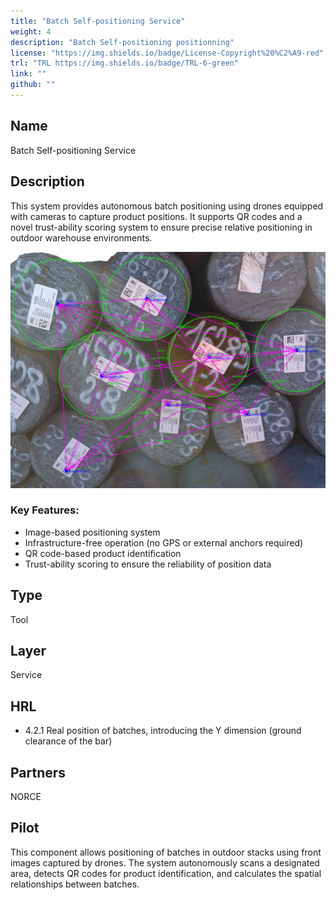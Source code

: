 ```yaml
---
title: "Batch Self-positioning Service"
weight: 4
description: "Batch Self-positioning positionning"
license: "https://img.shields.io/badge/License-Copyright%20%C2%A9-red"
trl: "TRL https://img.shields.io/badge/TRL-6-green"
link: ""
github: ""
---
```


## Name
Batch Self-positioning Service

## Description
This system provides autonomous batch positioning using drones equipped with cameras to capture product positions. It supports QR codes and a novel trust-ability scoring system to ensure precise relative positioning in outdoor warehouse environments.


![Batch selfpositioning](/images/ABS_BatchPosition.png)


### Key Features:

- Image-based positioning system
- Infrastructure-free operation (no GPS or external anchors required)
- QR code-based product identification
- Trust-ability scoring to ensure the reliability of position data

## Type
Tool

## Layer
Service

## HRL
- 4.2.1 Real position of batches, introducing the Y dimension (ground clearance of the bar) 

## Partners
NORCE

## Pilot
This component allows positioning of batches in outdoor stacks using front images captured by drones. 
The system autonomously scans a designated area, detects QR codes for product identification, and calculates the spatial relationships between batches. 
